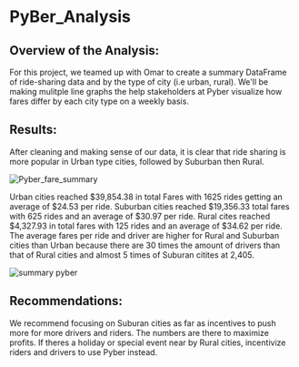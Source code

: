 # PyBer_Analysis

## Overview of the Analysis:

For this project, we teamed up with Omar to create a summary DataFrame of ride-sharing data and by the type of city (i.e urban, rural). We'll be making mulitple line graphs the help stakeholders at Pyber visualize how fares differ by each city type on a weekly basis. 


## Results: 

After cleaning and making sense of our data, it is clear that ride sharing is more popular in Urban type cities, followed by Suburban then Rural. 

![Pyber_fare_summary](https://user-images.githubusercontent.com/99618784/161388277-260a62ee-f88f-4073-b01f-8ebe335ec167.png)

Urban cities reached $39,854.38 in total Fares with 1625 rides getting an average of $24.53 per ride. Suburban cities reached $19,356.33 total fares with 625 rides and an average of $30.97 per ride. Rural cites reached $4,327.93 in total fares with 125 rides and an average of $34.62 per ride. The average fares per ride and driver are higher for Rural and Suburban cities than Urban because there are 30 times the amount of drivers than that of Rural cities and almost 5 times of Suburan citites at 2,405. 

![summary pyber](https://user-images.githubusercontent.com/99618784/161389091-ae402349-002c-4c63-aee3-7b6675b628be.PNG)


## Recommendations: 
We recommend focusing on Suburan cities as far as incentives to push more for more drivers and riders. The numbers are there to maximize profits. If theres a holiday or special event near by Rural cities, incentivize riders and drivers to use Pyber instead. 
